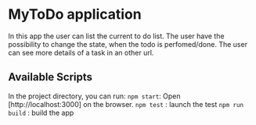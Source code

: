 # MyToDo application

In this app the user can list the current to do list.
The user have the possibility to change the state, when the todo is perfomed/done.
The user can see more details of a task in an other url.

## Available Scripts

In the project directory, you can run:
`npm start`: Open [http://localhost:3000] on the browser.
`npm test` : launch the test
`npm run build` : build the app
